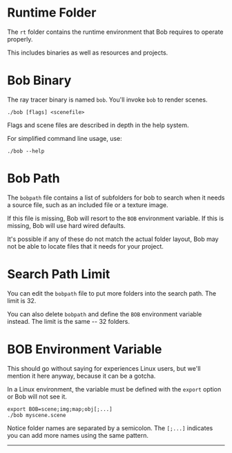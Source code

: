 
# Runtime Folder

The `rt` folder contains the runtime environment that Bob requires
to operate properly.

This includes binaries as well as resources and projects.

# Bob Binary

The ray tracer binary is named `bob`. You'll invoke `bob` to
render scenes.

```
./bob [flags] <scenefile>
```

Flags and scene files are described in depth in the
help system.

For simplified command line usage, use:

```
./bob --help
```

# Bob Path

The `bobpath` file contains a list of subfolders for bob to
search when it needs a source file, such as an included file
or a texture image.

If this file is missing, Bob will resort to the `BOB`
environment variable. If this is missing, Bob will use
hard wired defaults.

It's possible if any of these do not match the actual folder
layout, Bob may not be able to locate files that it needs
for your project.

# Search Path Limit

You can edit the `bobpath` file to put more folders into
the search path. The limit is 32.

You can also delete `bobpath` and define the `BOB` environment
variable instead. The limit is the same -- 32 folders.

# BOB Environment Variable

This should go without saying for experiences Linux users,
but we'll mention it here anyway, because it can be a gotcha.

In a Linux environment, the variable must be defined with the
`export` option or Bob will not see it.

```
export BOB=scene;img;map;obj[;...]
./bob myscene.scene
```

Notice folder names are separated by a semicolon. The `[;...]`
indicates you can add more names using the same pattern.

---
